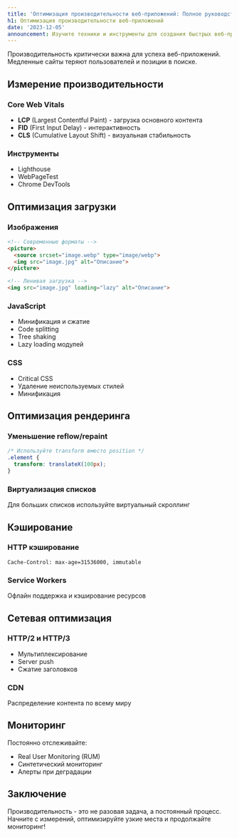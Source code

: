 ```yaml
---
title: 'Оптимизация производительности веб-приложений: Полное руководство'
h1: Оптимизация производительности веб-приложений
date: '2023-12-05'
announcement: Изучите техники и инструменты для создания быстрых веб-приложений.
---
```

Производительность критически важна для успеха веб-приложений. Медленные сайты теряют пользователей и позиции в поиске.
## Измерение производительности

### Core Web Vitals
- **LCP** (Largest Contentful Paint) - загрузка основного контента
- **FID** (First Input Delay) - интерактивность
- **CLS** (Cumulative Layout Shift) - визуальная стабильность

### Инструменты
- Lighthouse
- WebPageTest
- Chrome DevTools

## Оптимизация загрузки

### Изображения
```html
<!-- Современные форматы -->
<picture>
  <source srcset="image.webp" type="image/webp">
  <img src="image.jpg" alt="Описание">
</picture>

<!-- Ленивая загрузка -->
<img src="image.jpg" loading="lazy" alt="Описание">
```

### JavaScript
- Минификация и сжатие
- Code splitting
- Tree shaking
- Lazy loading модулей

### CSS
- Critical CSS
- Удаление неиспользуемых стилей
- Минификация

## Оптимизация рендеринга

### Уменьшение reflow/repaint
```css
/* Используйте transform вместо position */
.element {
  transform: translateX(100px);
}
```

### Виртуализация списков
Для больших списков используйте виртуальный скроллинг

## Кэширование

### HTTP кэширование
```
Cache-Control: max-age=31536000, immutable
```

### Service Workers
Офлайн поддержка и кэширование ресурсов

## Сетевая оптимизация

### HTTP/2 и HTTP/3
- Мультиплексирование
- Server push
- Сжатие заголовков

### CDN
Распределение контента по всему миру

## Мониторинг

Постоянно отслеживайте:
- Real User Monitoring (RUM)
- Синтетический мониторинг
- Алерты при деградации

## Заключение

Производительность - это не разовая задача, а постоянный процесс. Начните с измерений, оптимизируйте узкие места и продолжайте мониторинг!
